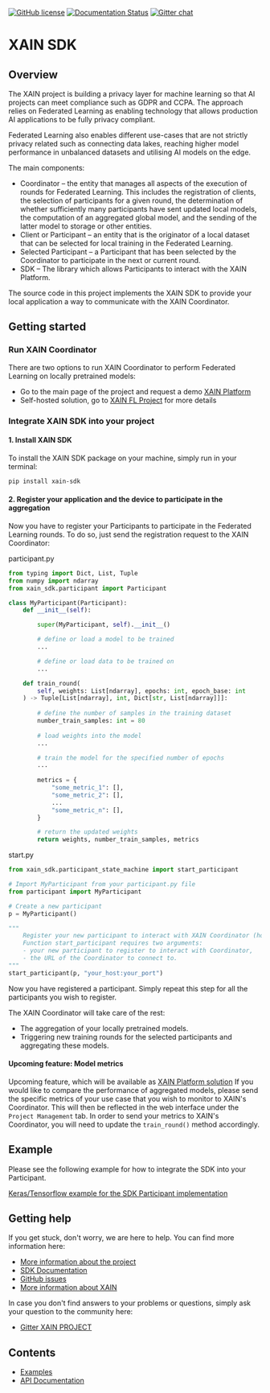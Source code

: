 
[![GitHub license](https://img.shields.io/github/license/xainag/xain-sdk?style=flat-square)](https://github.com/xainag/xain-sdk/blob/master/LICENSE)
[![Documentation Status](https://readthedocs.org/projects/xain-sdk/badge/?version=latest&style=flat-square)](https://xain-sdk.readthedocs.io/en/latest/)
[![Gitter chat](https://badges.gitter.im/xainag.png)](https://gitter.im/xainag)


# XAIN SDK

## Overview

The XAIN project is building a privacy layer for machine learning so that AI projects can meet compliance such as
GDPR and CCPA. The approach relies on Federated Learning as enabling technology that allows production AI
applications to be fully privacy compliant.

Federated Learning also enables different use-cases that are not strictly privacy related such as connecting data 
lakes, reaching higher model performance in unbalanced datasets and utilising AI models on the edge.

The main components:

- Coordinator – the entity that manages all aspects of the execution of rounds for Federated Learning. 
This includes the registration of clients, the selection of participants for a given round, the determination of
whether sufficiently many participants have sent updated local models, the computation of an aggregated 
global model, and the sending of the latter model to storage or other entities.
- Client or Participant – an entity that is the originator of a local dataset that can be selected for local 
training in the Federated Learning. 
- Selected Participant – a Participant that has been selected by the Coordinator to participate in the next 
or current round.
- SDK – The library which allows Participants to interact with the XAIN Platform.

The source code in this project implements the XAIN SDK to provide your local application a way 
to communicate with the XAIN Coordinator.

## Getting started

### Run XAIN Coordinator

There are two options to run XAIN Coordinator to perform Federated Learning on locally pretrained models: 

* Go to the main page of the project and request a demo [XAIN Platform](https://www.xain.io/federated-learning-platform)
* Self-hosted solution, go to [XAIN FL Project](https://github.com/xainag/xain-fl) for more details

### Integrate XAIN SDK into your project

#### 1. Install XAIN SDK

To install the XAIN SDK package on your machine, simply run in your terminal:

```bash
pip install xain-sdk
```

#### 2. Register your application and the device to participate in the aggregation

Now you have to register your Participants to participate in the Federated Learning rounds. To do so, 
just send the registration request to the XAIN Coordinator:

participant.py

```python
from typing import Dict, List, Tuple
from numpy import ndarray
from xain_sdk.participant import Participant

class MyParticipant(Participant):
    def __init__(self):

        super(MyParticipant, self).__init__()

        # define or load a model to be trained
        ...

        # define or load data to be trained on
        ...

    def train_round(
        self, weights: List[ndarray], epochs: int, epoch_base: int
    ) -> Tuple[List[ndarray], int, Dict[str, List[ndarray]]]:
        
        # define the number of samples in the training dataset
        number_train_samples: int = 80
        
        # load weights into the model
        ...

        # train the model for the specified number of epochs
        ...
        
        metrics = {
            "some_metric_1": [],
            "some_metric_2": [],
            ...
            "some_metric_n": [],
        }

        # return the updated weights
        return weights, number_train_samples, metrics
```

start.py

```python
from xain_sdk.participant_state_machine import start_participant

# Import MyParticipant from your participant.py file 
from participant import MyParticipant

# Create a new participant
p = MyParticipant()

"""
    Register your new participant to interact with XAIN Coordinator (hosted at XAIN Platform or self-hosted solution).
    Function start_participant requires two arguments:
    - your new participant to register to interact with Coordinator,
    - the URL of the Coordinator to connect to. 
""" 
start_participant(p, "your_host:your_port")
```

Now you have registered a participant. Simply repeat this step for all the participants you wish to register.

The XAIN Coordinator will take care of the rest: 
- The aggregation of your locally pretrained models.
- Triggering new training rounds for the selected participants and aggregating these models.


#### Upcoming feature: Model metrics

Upcoming feature, which will be available as [XAIN Platform solution](https://www.xain.io/federated-learning-platform)
If you would like to compare the performance of aggregated models, please send the specific metrics of your use 
case that you wish to monitor to XAIN's Coordinator. This will then be reflected in the web interface 
under the `Project Management` tab. In order to send your metrics to XAIN's Coordinator, you will need to update the `train_round()` method accordingly.

## Example

Please see the following example for how to integrate the SDK into your Participant.

[Keras/Tensorflow example for the SDK Participant implementation](https://xain-sdk.readthedocs.io/en/latest/examples/tensorflow_keras.html)


## Getting help

If you get stuck, don't worry, we are here to help. You can find more information here:

 * [More information about the project](https://docs.xain.io)
 * [SDK Documentation](https://xain-sdk.readthedocs.io/en/latest/)
 * [GitHub issues](https://github.com/xainag/xain-sdk/issues)
 * [More information about XAIN](https://xain.io)

In case you don't find answers to your problems or questions, simply ask your question to the community here:

* [Gitter XAIN PROJECT](https://gitter.im/xainag)

Contents
--------

* [Examples](examples/tensorflow_keras.md)
* [API Documentation](_code_reference/index.rst)
